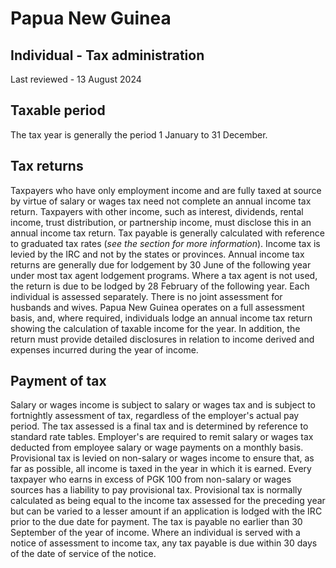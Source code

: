 # Papua New Guinea
## Individual - Tax administration
Last reviewed - 13 August 2024
## Taxable period
The tax year is generally the period 1 January to 31 December.
## Tax returns
Taxpayers who have only employment income and are fully taxed at source by virtue of salary or wages tax need not complete an annual income tax return. Taxpayers with other income, such as interest, dividends, rental income, trust distribution, or partnership income, must disclose this in an annual income tax return. Tax payable is generally calculated with reference to graduated tax rates (_see the section for more information_). Income tax is levied by the IRC and not by the states or provinces.
Annual income tax returns are generally due for lodgement by 30 June of the following year under most tax agent lodgement programs. Where a tax agent is not used, the return is due to be lodged by 28 February of the following year. Each individual is assessed separately. There is no joint assessment for husbands and wives.
Papua New Guinea operates on a full assessment basis, and, where required, individuals lodge an annual income tax return showing the calculation of taxable income for the year. In addition, the return must provide detailed disclosures in relation to income derived and expenses incurred during the year of income.
## Payment of tax
Salary or wages income is subject to salary or wages tax and is subject to fortnightly assessment of tax, regardless of the employer's actual pay period. The tax assessed is a final tax and is determined by reference to standard rate tables. Employer's are required to remit salary or wages tax deducted from employee salary or wage payments on a monthly basis.
Provisional tax is levied on non-salary or wages income to ensure that, as far as possible, all income is taxed in the year in which it is earned. Every taxpayer who earns in excess of PGK 100 from non-salary or wages sources has a liability to pay provisional tax. Provisional tax is normally calculated as being equal to the income tax assessed for the preceding year but can be varied to a lesser amount if an application is lodged with the IRC prior to the due date for payment. The tax is payable no earlier than 30 September of the year of income.
Where an individual is served with a notice of assessment to income tax, any tax payable is due within 30 days of the date of service of the notice.
